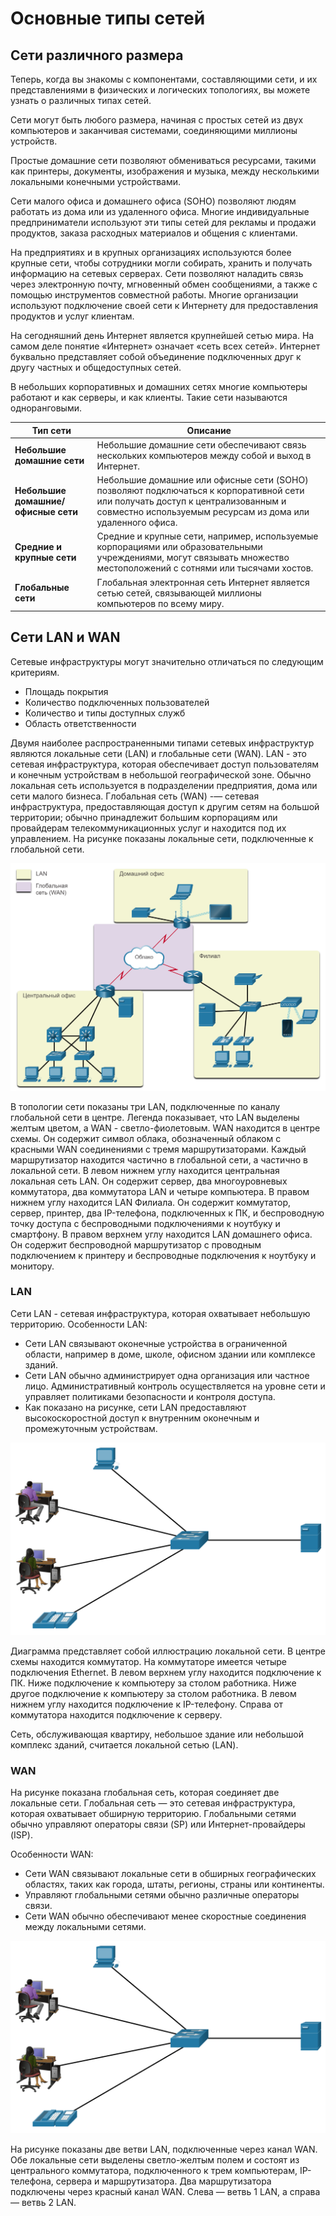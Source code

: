 # Основные типы сетей

<!-- 1.4.1 -->
## Сети различного размера
Теперь, когда вы знакомы с компонентами, составляющими сети, и их представлениями в физических и логических топологиях, вы можете узнать о различных типах сетей.

Сети могут быть любого размера, начиная с простых сетей из двух компьютеров и заканчивая системами, соединяющими миллионы устройств.

Простые домашние сети позволяют обмениваться ресурсами, такими как принтеры, документы, изображения и музыка, между несколькими локальными конечными устройствами.

Сети малого офиса и домашнего офиса (SOHO) позволяют людям работать из дома или из удаленного офиса. Многие индивидуальные предприниматели используют эти типы сетей для рекламы и продажи продуктов, заказа расходных материалов и общения с клиентами.

На предприятиях и в крупных организациях используются более крупные сети, чтобы сотрудники могли собирать, хранить и получать информацию на сетевых серверах. Сети позволяют наладить связь через электронную почту, мгновенный обмен сообщениями, а также с помощью инструментов совместной работы. Многие организации используют подключение своей сети к Интернету для предоставления продуктов и услуг клиентам.

На сегодняшний день Интернет является крупнейшей сетью мира. На самом деле понятие «Интернет» означает «сеть всех сетей». Интернет буквально представляет собой объединение подключенных друг к другу частных и общедоступных сетей.

В небольших корпоративных и домашних сетях многие компьютеры работают и как серверы, и как клиенты. Такие сети называются одноранговыми.

| Тип сети | Описание |
|---|---|
|**Небольшие домашние сети**|Небольшие домашние сети обеспечивают связь нескольких компьютеров между собой и выход в Интернет.|
|**Небольшие домашние/офисные сети**|Небольшие домашние или офисные сети (SOHO) позволяют подключаться к корпоративной сети или получать доступ к централизованным и совместно используемым ресурсам из дома или удаленного офиса.|
|**Средние и крупные сети**|Средние и крупные сети, например, используемые корпорациями или образовательными учреждениями, могут связывать множество местоположений с сотнями или тысячами хостов.|
|**Глобальные сети**|Глобальная электронная сеть Интернет является сетью сетей, связывающей миллионы компьютеров по всему миру.|

<!-- 1.4.2 -->
## Сети LAN и WAN
Сетевые инфраструктуры могут значительно отличаться по следующим критериям.

- Площадь покрытия
- Количество подключенных пользователей
- Количество и типы доступных служб
- Область ответственности

Двумя наиболее распространенными типами сетевых инфраструктур являются локальные сети (LAN) и глобальные сети (WAN). LAN - это сетевая инфраструктура, которая обеспечивает доступ пользователям и конечным устройствам в небольшой географической зоне. Обычно локальная сеть используется в подразделении предприятия, дома или сети малого бизнеса. Глобальная сеть (WAN) -— сетевая инфраструктура, предоставляющая доступ к другим сетям на большой территории; обычно принадлежит большим корпорациям или провайдерам телекоммуникационных услуг и находится под их управлением. На рисунке показаны локальные сети, подключенные к глобальной сети.

![](./assets/1.4.2-1.png)

В топологии сети показаны три LAN, подключенные по каналу глобальной сети в центре. Легенда показывает, что LAN выделены желтым цветом, а WAN - светло-фиолетовым. WAN находится в центре схемы. Он содержит символ облака, обозначенный облаком с красными WAN соединениями с тремя маршрутизаторами. Каждый маршрутизатор находится частично в глобальной сети, а частично в локальной сети. В левом нижнем углу находится центральная локальная сеть LAN. Он содержит сервер, два многоуровневых коммутатора, два коммутатора LAN и четыре компьютера. В правом нижнем углу находится LAN Филиала. Он содержит коммутатор, сервер, принтер, два IP-телефона, подключенных к ПК, и беспроводную точку доступа с беспроводными подключениями к ноутбуку и смартфону. В правом верхнем углу находится LAN домашнего офиса. Он содержит беспроводной маршрутизатор с проводным подключением к принтеру и беспроводные подключения к ноутбуку и монитору.

### LAN

Сети LAN - сетевая инфраструктура, которая охватывает небольшую территорию. Особенности LAN:

- Сети LAN связывают оконечные устройства в ограниченной области, например в доме, школе, офисном здании или комплексе зданий.
- Сети LAN обычно администрирует одна организация или частное лицо. Административный контроль осуществляется на уровне сети и управляет политиками безопасности и контроля доступа.
- Как показано на рисунке, сети LAN предоставляют высокоскоростной доступ к внутренним оконечным и промежуточным устройствам.

![](./assets/1.4.2-2.png)

Диаграмма представляет собой иллюстрацию локальной сети. В центре схемы находится коммутатор. На коммутаторе имеется четыре подключения Ethernet. В левом верхнем углу находится подключение к ПК. Ниже подключение к компьютеру за столом работника. Ниже другое подключение к компьютеру за столом работника. В левом нижнем углу находится подключение к IP-телефону. Справа от коммутатора находится подключение к серверу. 

Сеть, обслуживающая квартиру, небольшое здание или небольшой комплекс зданий, считается локальной сетью (LAN).

### WAN

На рисунке показана глобальная сеть, которая соединяет две локальные сети. Глобальная сеть — это сетевая инфраструктура, которая охватывает обширную территорию. Глобальными сетями обычно управляют операторы связи (SP) или Интернет-провайдеры (ISP).

Особенности WAN:

- Сети WAN связывают локальные сети в обширных географических областях, таких как города, штаты, регионы, страны или континенты.
- Управляют глобальными сетями обычно различные операторы связи.
- Сети WAN обычно обеспечивают менее скоростные соединения между локальными сетями.

![](./assets/1.4.2-2.png)

На рисунке показаны две ветви LAN, подключенные через канал WAN. Обе локальные сети выделены светло-желтым полем и состоят из центрального коммутатора, подключенного к трем компьютерам, IP-телефона, сервера и маршрутизатора. Два маршрутизатора подключены через красный канал WAN. Слева — ветвь 1 LAN, а справа — ветвь 2 LAN.








